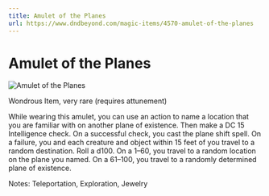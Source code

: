 ```yaml
---
title: Amulet of the Planes
url: https://www.dndbeyond.com/magic-items/4570-amulet-of-the-planes
---
```


# Amulet of the Planes

![Amulet of the Planes](amulet-of-the-planes.png)

Wondrous Item, very rare (requires attunement)

While wearing this amulet, you can use an action to name a location that you are familiar with on another plane of existence. Then make a DC 15 Intelligence check. On a successful check, you cast the plane shift spell. On a failure, you and each creature and object within 15 feet of you travel to a random destination. Roll a d100. On a 1–60, you travel to a random location on the plane you named. On a 61–100, you travel to a randomly determined plane of existence.

Notes: Teleportation, Exploration, Jewelry